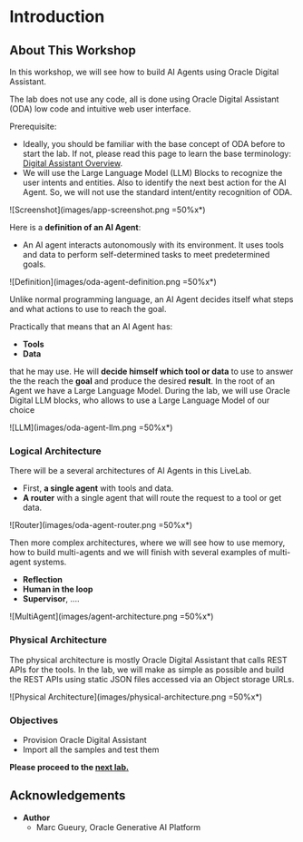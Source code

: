 # Introduction

## About This Workshop
In this workshop, we will see how to build AI Agents using Oracle Digital Assistant.

The lab does not use any code, all is done using Oracle Digital Assistant (ODA) low code and intuitive web user interface.

Prerequisite: 
- Ideally, you should be familiar with the base concept of ODA before to start the lab. If not, please read this page to learn the base terminology: [Digital Assistant Overview](https://docs.oracle.com/en/cloud/paas/digital-assistant/use-chatbot/overview-digital-assistants-skills.html).
- We will use the Large Language Model (LLM) Blocks to recognize the user intents and entities. Also to identify the next best action for the AI Agent. So, we will not use the standard intent/entity recognition of ODA. 

![Screenshot](images/app-screenshot.png =50%x*)

Here is a **definition of an AI Agent**: 
- An AI agent interacts autonomously with its environment. It uses tools and data to perform self-determined tasks to meet predetermined goals. 

![Definition](images/oda-agent-definition.png =50%x*)

Unlike normal programming language, an AI Agent decides itself what steps and what actions to use to reach the goal.

Practically that means that an AI Agent has:
- **Tools**
- **Data**

that he may use. He will **decide himself which tool or data** to use to answer the the reach the **goal** and produce the desired **result**. In the root of an Agent we have a Large Language Model. During the lab, we will use Oracle Digital LLM blocks, who allows to use a Large Language Model of our choice 

![LLM](images/oda-agent-llm.png =50%x*)

### Logical Architecture

There will be a several architectures of AI Agents in this LiveLab. 
- First, **a single agent** with tools and data. 
- **A router** with a single agent that will route the request to a tool or get data. 

![Router](images/oda-agent-router.png =50%x*)

Then more complex architectures, where we will see how to use memory, how to build multi-agents and we will finish with several examples of multi-agent systems.
- **Reflection**
- **Human in the loop**
- **Supervisor**, ....

![MultiAgent](images/agent-architecture.png =50%x*)

### Physical Architecture

The physical architecture is mostly Oracle Digital Assistant that calls REST APIs for the tools. 
In the lab, we will make as simple as possible and build the REST APIs using static JSON files accessed via an Object storage URLs.

![Physical Architecture](images/physical-architecture.png =50%x*)

### Objectives

- Provision Oracle Digital Assistant
- Import all the samples and test them

**Please proceed to the [next lab.](#next)**

## Acknowledgements 

- **Author**
    - Marc Gueury, Oracle Generative AI Platform
